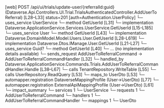 [web] POST /api/ui/trials/update-user/{referralId:guid}  (Dataverse.Api.Controllers.UI.Trial.TrialsAuthenticatedController.AddUserToReferral)  [L28–L33] status=201 [auth=Authentication.UserPolicy]
  └─ uses_service UserService
    └─ method GetUserId [L31]
      └─ implementation Dataverse.ApplicationService.Services.UserService.GetUserId [L15-L185]
        └─ uses_service User
          └─ method GetUserId [L43]
            └─ implementation Dataverse.DomainModel.Model.Users.User.GetUserId [L28-L619]
            └─ implementation Dataverse.Dtos.IManage.User.GetUserId [L21-L27]
        └─ uses_service Guid?
          └─ method GetUserId [L40]
            └─ ... (no implementation details available)
  └─ sends_request AddUserToReferralCommand -> AddUserToReferralCommandHandler [L32]
    └─ handled_by Dataverse.ApplicationService.Commands.Trials.AddUserToReferralCommandHandler.Handle [L38–L67]
      └─ calls TenantRepository.WriteTable [L55]
      └─ calls UserRepository.ReadQuery [L53]
      └─ maps_to UserDto [L53]
        └─ automapper.registration DataverseMappingProfile (User->UserDto) [L77]
        └─ automapper.registration ExternalApiMappingProfile (User->UserDto) [L61]
  └─ impact_summary
    └─ services 1
      └─ UserService
    └─ requests 1
      └─ AddUserToReferralCommand
    └─ handlers 1
      └─ AddUserToReferralCommandHandler
    └─ mappings 1
      └─ UserDto

